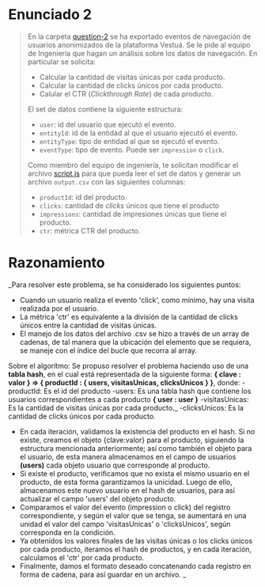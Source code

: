 # Enunciado 2

> En la carpeta [question-2](https://bitbucket.org/vestua-com/questions/src/main/question-2/) se ha exportado eventos de navegación de usuarios anonimizados de la plataforma Vestuá. Se le pide al equipo de Ingeniería que hagan un análisis sobre los datos de navegación. En particular se solicita:
>
> - Calcular la cantidad de visitas únicas por cada producto.
> - Calcular la cantidad de clicks únicos por cada producto.
> - Calular el CTR (*Clickthrough Rate*) de cada producto.
> 
> El set de datos contiene la siguiente estructura:
> 
> - `user`: id del usuario que ejecutó el evento.
> - `entityId`: id de la entidad al que el usuario ejecutó el evento.
> - `entityType`: tipo de entidad al que se ejecutó el evento.
> - `eventType`: tipo de evento. Puede ser `impression` o `click`.
> 
> Como miembro del equipo de ingeniería, te solicitan modificar el archivo [script.js](https://bitbucket.org/vestua-com/questions/src/main/question-2/script.js) para que pueda leer el set de datos y generar un archivo `output.csv` con las siguientes columnas:
> 
> - `productId`: id del producto.
> - `clicks`: cantidad de *clicks* únicos que tiene el producto
> - `impressions`: cantidad de impresiones únicas que tiene el producto.
> - `ctr`: métrica CTR del producto.

# Razonamiento

_Para resolver este problema, se ha considerado los siguientes puntos:
 - Cuando un usuario realiza el evento 'click', como mínimo, hay una visita realizada por el usuario.
 - La métrica 'ctr' es equivalente a la división de la cantidad de clicks únicos entre la cantidad de visitas únicas.
 - El manejo de los datos del archivo .csv se hizo a través de un array de cadenas, de tal manera que la ubicación del elemento que se requiera, se maneje con el índice del bucle que recorra al array.
 
 Sobre el algoritmo:
  Se propuso resolver el problema haciendo uso de una **tabla hash**, en el cual está representada de la siguiente forma:
   **{ clave : valor } => { productId : { users, visitasUnicas, clicksUnicos } }**, donde:
    -productId: Es el id del producto
    -users: Es una tabla hash que contiene los usuarios correspondientes a cada producto **{ user : user }**
    -visitasUnicas: Es la cantidad de visitas únicas por cada producto._
    -clicksUnicos: Es la cantidad de clicks únicos por cada producto.
    
  - En cada iteración, validamos la existencia del producto en el hash. Si no existe, creamos el objeto {clave:valor} para el producto, siguiendo la estructura mencionada anteriormente; así como también el objeto para el usuario, de esta manera almacenamos en el campo de usuarios **(users)** cada objeto usuario que corresponde al producto.
  - Si existe el producto, verificamos que no exista el mismo usuario en el producto, de esta forma garantizamos la unicidad. Luego de ello, almacenamos este nuevo usuario en el hash de usuarios, para así actualizar el campo 'users' del objeto producto.
  - Comparamos el valor del evento (impression o click) del registro correspondiente, y según el valor que se tenga, se aumentará en una unidad el valor del campo 'visitasUnicas' o 'clicksUnicos', según corresponda en la condición.
  - Ya obtenidos los valores finales de las visitas únicas o los clicks únicos por cada producto, iteramos el hash de productos, y en cada iteración, calculamos el 'ctr' por cada producto.
  - Finalmente, damos el formato deseado concatenando cada registro en forma de cadena, para así guardar en un archivo.
   _